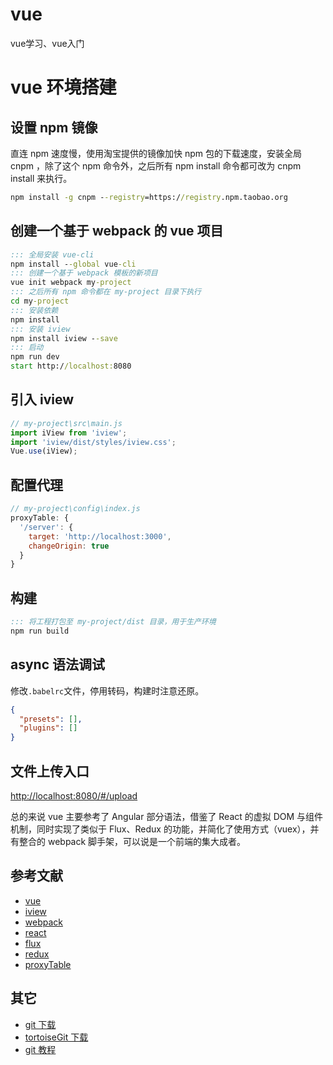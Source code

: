 # vue
vue学习、vue入门

# vue 环境搭建

## 设置 npm 镜像

直连 npm 速度慢，使用淘宝提供的镜像加快 npm 包的下载速度，安装全局 cnpm ，除了这个 npm 命令外，之后所有 npm install 命令都可改为 cnpm install 来执行。
```bat
npm install -g cnpm --registry=https://registry.npm.taobao.org
```

## 创建一个基于 webpack 的 vue 项目
```bat
::: 全局安装 vue-cli
npm install --global vue-cli
::: 创建一个基于 webpack 模板的新项目
vue init webpack my-project
::: 之后所有 npm 命令都在 my-project 目录下执行
cd my-project
::: 安装依赖
npm install
::: 安装 iview
npm install iview --save
::: 启动
npm run dev
start http://localhost:8080
```

## 引入 iview
```js
// my-project\src\main.js
import iView from 'iview';
import 'iview/dist/styles/iview.css';
Vue.use(iView);
```

## 配置代理
```js
// my-project\config\index.js
proxyTable: {
  '/server': {
    target: 'http://localhost:3000',
    changeOrigin: true
  }
}
```

## 构建
```bat
::: 将工程打包至 my-project/dist 目录，用于生产环境
npm run build
```

## async 语法调试
修改`.babelrc`文件，停用转码，构建时注意还原。
```json
{
  "presets": [],
  "plugins": []
}
```

## 文件上传入口
[http://localhost:8080/#/upload](http://localhost:8080/#/upload)

总的来说 vue 主要参考了 Angular 部分语法，借鉴了 React 的虚拟 DOM 与组件机制，同时实现了类似于 Flux、Redux 的功能，并简化了使用方式（vuex），并有整合的 webpack 脚手架，可以说是一个前端的集大成者。
## 参考文献
- [vue](https://cn.vuejs.org/v2/guide/)
- [iview](https://www.iviewui.com/docs/guide/install)
- [webpack](https://doc.webpack-china.org/concepts/)
- [react](https://reactjs.org/docs/installation.html)
- [flux](http://facebook.github.io/flux/docs/in-depth-overview.html)
- [redux](http://www.redux.org.cn/)
- [proxyTable](https://segmentfault.com/q/1010000007697635?_ea=1425764)

## 其它
- [git 下载](https://git-for-windows.github.io/)
- [tortoiseGit 下载](https://tortoisegit.org/download/)
- [git 教程](https://www.liaoxuefeng.com/wiki/0013739516305929606dd18361248578c67b8067c8c017b000)
